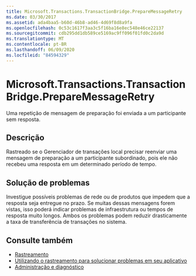 ```yaml
---
title: Microsoft.Transactions.TransactionBridge.PrepareMessageRetry
ms.date: 03/30/2017
ms.assetid: ada4baa5-b60d-46b8-ad46-4d69f8d8a9fa
ms.openlocfilehash: 0c53c1617f3aa3c5f16ba16e8ec548e46ce22137
ms.sourcegitcommit: cdb295dd1db589ce5169ac9ff096f01fd0c2da9d
ms.translationtype: MT
ms.contentlocale: pt-BR
ms.lasthandoff: 06/09/2020
ms.locfileid: "84594329"
---
```

# <a name="microsofttransactionstransactionbridgepreparemessageretry"></a>Microsoft.Transactions.TransactionBridge.PrepareMessageRetry
Uma repetição de mensagem de preparação foi enviada a um participante sem resposta.  
  
## <a name="description"></a>Descrição  
 Rastreado se o Gerenciador de transações local precisar reenviar uma mensagem de preparação a um participante subordinado, pois ele não recebeu uma resposta em um determinado período de tempo.  
  
## <a name="troubleshooting"></a>Solução de problemas  
 Investigue possíveis problemas de rede ou de produtos que impedem que a resposta seja entregue no prazo.  Se muitas dessas mensagens forem vistas, isso poderá indicar problemas de infraestrutura ou tempos de resposta muito longos. Ambos os problemas podem reduzir drasticamente a taxa de transferência de transações no sistema.  
  
## <a name="see-also"></a>Consulte também

- [Rastreamento](index.md)
- [Utilizando o rastreamento para solucionar problemas em seu aplicativo](using-tracing-to-troubleshoot-your-application.md)
- [Administração e diagnóstico](../index.md)
